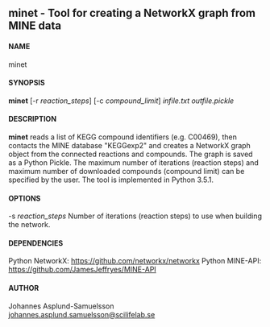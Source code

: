 ## minet - Tool for creating a NetworkX graph from MINE data

#### NAME
minet

#### SYNOPSIS
**minet** [-r *reaction_steps*] [-c *compound_limit*] *infile.txt* *outfile.pickle*

#### DESCRIPTION
**minet** reads a list of KEGG compound identifiers (e.g. C00469), then contacts the MINE database "KEGGexp2" and creates a NetworkX graph object from the connected reactions and compounds. The graph is saved as a Python Pickle. The maximum number of iterations (reaction steps) and maximum number of downloaded compounds (compound limit) can be specified by the user. The tool is implemented in Python 3.5.1.

#### OPTIONS
-s *reaction_steps*
Number of iterations (reaction steps) to use when building the network.

#### DEPENDENCIES
Python NetworkX: https://github.com/networkx/networkx
Python MINE-API: https://github.com/JamesJeffryes/MINE-API

#### AUTHOR
Johannes Asplund-Samuelsson johannes.asplund.samuelsson@scilifelab.se

